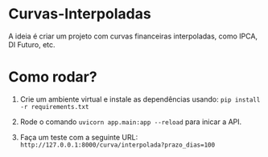 # Curvas-Interpoladas
A ideia é criar um projeto com curvas financeiras interpoladas, como IPCA, DI Futuro, etc.

# Como rodar?
1. Crie um ambiente virtual e instale as dependências usando:
``` pip install -r requirements.txt ```

2. Rode o comando ``` uvicorn app.main:app --reload ``` para inicar a API.

3. Faça um teste com a seguinte URL:
``` http://127.0.0.1:8000/curva/interpolada?prazo_dias=100 ```